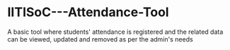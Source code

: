 # IITISoC---Attendance-Tool
A basic tool where students' attendance is registered and the related data can be viewed, updated and removed as per the admin's needs
